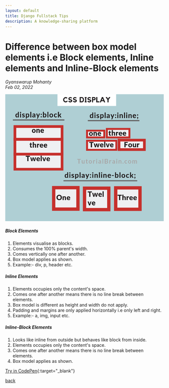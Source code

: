 ```yaml
---
layout: default
title: Django Fullstack Tips
description: A knowledge-sharing platform
---
```


# Difference between box model elements i.e Block elements, Inline elements and Inline-Block elements

_Gyanswarup Mohanty_  
_Feb 02, 2022_  

![Elements](../images/css-tip4-image1.png)

##### Block Elements
1. Elements visualise as blocks.
2. Consumes the 100% parent's width.
3. Comes vertically one after another.
4. Box model applies as shown.
5. Example:- div, p, header etc.

##### Inline Elements
1. Elements occupies only the content's space.
2. Comes one after another means there is no line break between elements.
3. Box model is different as height and width do not apply.
4. Padding and margins are only applied horizontally i.e only left and right.
5. Example:- a, img, input etc.

##### Inline-Block Elements
1. Looks like inline from outside but behaves like block from inside.
2. Elements occupies only the content's space.
3. Comes one after another means there is no line break between elements.
4. Box model applies as shown.

[Try in CodePen](https://codepen.io/Gyani007/pen/eYeZogZ){:target="\_blank"}

[back](../)
